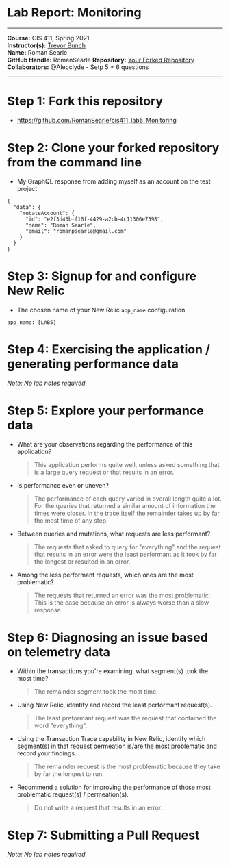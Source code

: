 # Lab Report: Monitoring
___
**Course:** CIS 411, Spring 2021  
**Instructor(s):** [Trevor Bunch](https://github.com/trevordbunch)  
**Name:** Roman Searle  
**GitHub Handle:** RomanSearle
**Repository:** [Your Forked Repository](https://github.com/RomanSearle/cis411_lab5_Monitoring) <br>
**Collaborators:** @Alecclyde - Setp 5 + 6 questions
___

# Step 1: Fork this repository
- https://github.com/RomanSearle/cis411_lab5_Monitoring

# Step 2: Clone your forked repository from the command line
- My GraphQL response from adding myself as an account on the test project
```
{
  "data": {
    "mutateAccount": {
      "id": "e2f3d43b-f16f-4429-a2cb-4c11306e7598",
      "name": "Roman Searle",
      "email": "romanpsearle@gmail.com"
    }
  }
}
```

# Step 3: Signup for and configure New Relic
- The chosen name of your New Relic ```app_name``` configuration
```
app_name: [LAB5]
```

# Step 4: Exercising the application / generating performance data

_Note: No lab notes required._

# Step 5: Explore your performance data
* What are your observations regarding the performance of this application?
   
  > This application performs quite well, unless asked something that is a large query request or that results in an error.

* Is performance even or uneven? 
  
  > The performance of each query varied in overall length quite a lot. For the queries that returned a similar amount of information the times were closer. In the trace itself the remainder takes up by far the most time of any step.

* Between queries and mutations, what requests are less performant? 
  
  > The requests that asked to query for "everything" and the request that results in an error were the least performant as it took by far the longest or resulted in an error. 

* Among the less performant requests, which ones are the most problematic?
  
  > The requests that returned an error was the most problematic. This is the case because an error is always worse than a slow response.

# Step 6: Diagnosing an issue based on telemetry data
* Within the transactions you're examining, what segment(s) took the most time?
  
  > The remainder segment took the most time.

* Using New Relic, identify and record the least performant request(s).
  
  > The least preformant request was the request that contained the word "everything".

* Using the Transaction Trace capability in New Relic, identify which segment(s) in that request permeation is/are the most problematic and record your findings.
  
  > The remainder request is the most problematic because they take by far the longest to run.

* Recommend a solution for improving the performance of those most problematic request(s) / permeation(s).
  
  > Do not write a request that results in an error.

# Step 7: Submitting a Pull Request
_Note: No lab notes required._
